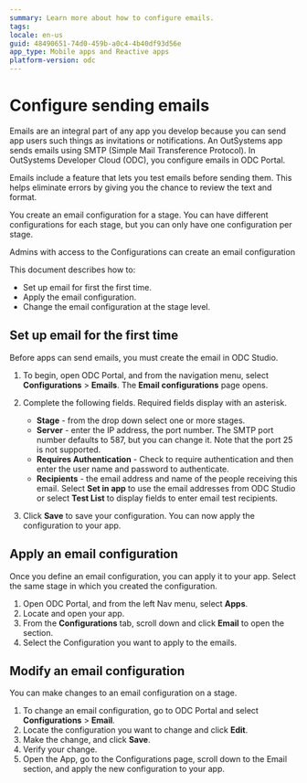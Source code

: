 ```yaml
---
summary: Learn more about how to configure emails. 
tags:
locale: en-us
guid: 48490651-74d0-459b-a0c4-4b40df93d56e
app_type: Mobile apps and Reactive apps
platform-version: odc
---
```


# Configure sending emails

Emails are an integral part of any app you develop because you can send app users such things as invitations or notifications. An OutSystems app sends emails using SMTP (Simple Mail Transference Protocol). In OutSystems Developer Cloud (ODC), you configure emails in ODC Portal.

Emails include a feature that lets you test emails before sending them. This helps eliminate errors by giving you the chance to review the text and format.

You create an email configuration for a stage. You can have different configurations for each stage, but you can only have one configuration per stage.

Admins with access to the Configurations  can create an email configuration

This document describes how to:

* Set up email for first the first time.
* Apply the email configuration.
* Change the email configuration at the stage level.

## Set up email for the first time

Before apps can send emails, you must create the email in ODC Studio.

1. To begin, open ODC Portal, and from the navigation menu, select **Configurations** > **Emails**. The **Email configurations** page opens.
   
1. Complete the following fields. Required fields display with an asterisk.
   
      * **Stage** - from the drop down select one or more stages.
      * **Server** - enter the IP address, the port number. The SMTP port number defaults to 587, but you can change it. Note that the port 25 is not supported.
      * **Requires Authentication** - Check to require authentication and then enter the user name and password to authenticate.
      * **Recipients** -  the email address and name of the people receiving this email. Select **Set in app** to use the email addresses from ODC Studio or select **Test List** to display fields to enter email test recipients.

2. Click **Save** to save your configuration. You can now apply the configuration to your app.

## Apply an email configuration

Once you define an email configuration, you can apply it to your app. Select the same stage in which you created the configuration.

1. Open ODC Portal, and from the left Nav menu, select **Apps**.
1. Locate and open your app.
1. From the **Configurations** tab, scroll down and click **Email** to open the section.
1. Select the Configuration you want to apply to the emails.

## Modify an email configuration

You can make changes to an email configuration on a stage.

1. To change an email configuration, go to ODC Portal and select **Configurations** > **Email**.
1. Locate the configuration you want to change and click **Edit**.  
1. Make the change, and click **Save**.
1. Verify your change.
1. Open the App, go to the Configurations page, scroll down to the Email section, and apply the new configuration to your app.  
